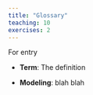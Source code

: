 ```yaml
---
title: "Glossary"
teaching: 10
exercises: 2
---
```


For entry 
- **Term**: 
  The definition

- **Modeling**:
  blah blah